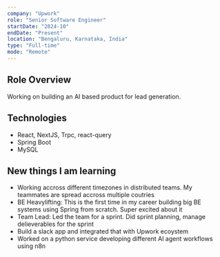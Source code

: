 ```yaml
---
company: "Upwork"
role: "Senior Software Engineer"
startDate: "2024-10"
endDate: "Present"
location: "Bengaluru, Karnataka, India"
type: "Full-time"
mode: "Remote"
---
```


## Role Overview
Working on building an AI based product for lead generation.

## Technologies
- React, NextJS, Trpc, react-query
- Spring Boot
- MySQL

## New things I am learning
- Working accross different timezones in distributed teams. My teammates are spread accross multiple coutries
- BE Heavylifting: This is the first time in my career building big BE systems using Spring from scratch. Super excited about it
- Team Lead: Led the team for a sprint. Did sprint planning, manage delieverables for the sprint
- Build a slack app and integrated that with Upwork ecoystem
- Worked on a python service developing different AI agent workflows using n8n